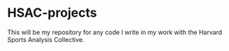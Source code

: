 # HSAC-projects

This will be my repository for any code I write in my work with the Harvard Sports Analysis Collective.
